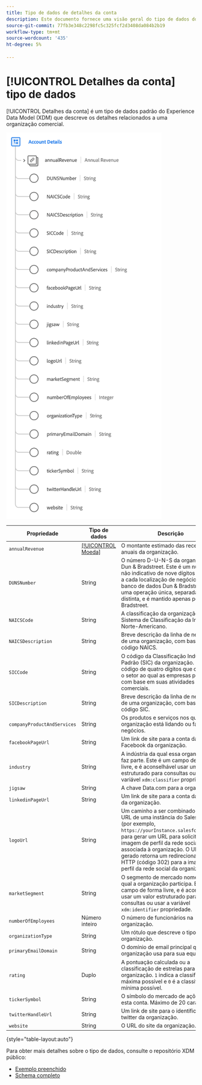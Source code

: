 ```yaml
---
title: Tipo de dados de detalhes da conta
description: Este documento fornece uma visão geral do tipo de dados do Modelo de dados de experiência (XDM) de detalhes da conta.
source-git-commit: 77fb3e348c2298fc5c325fcf2d3408da084b2b19
workflow-type: tm+mt
source-wordcount: '435'
ht-degree: 5%

---
```


# [!UICONTROL Detalhes da conta] tipo de dados

[!UICONTROL Detalhes da conta] é um tipo de dados padrão do Experience Data Model (XDM) que descreve os detalhes relacionados a uma organização comercial.

![Estrutura do tipo de dados](../images/data-types/account-details.png)

| Propriedade | Tipo de dados | Descrição |
| --- | --- | --- |
| `annualRevenue` | [[!UICONTROL Moeda]](./currency.md) | O montante estimado das receitas anuais da organização. |
| `DUNSNumber` | String | O número D-U-N-S da organização, Dun &amp; Bradstreet. Este é um número não indicativo de nove dígitos atribuído a cada localização de negócio no banco de dados Dun &amp; Bradstreet com uma operação única, separada e distinta, e é mantido apenas pela Dun &amp; Bradstreet. |
| `NAICSCode` | String | A classificação da organização no Sistema de Classificação da Indústria Norte-Americano. |
| `NAICSDescription` | String | Breve descrição da linha de negócios de uma organização, com base em seu código NAICS. |
| `SICCode` | String | O código da Classificação Industrial Padrão (SIC) da organização. Este é um código de quatro dígitos que categoriza o setor ao qual as empresas pertencem com base em suas atividades comerciais. |
| `SICDescription` | String | Breve descrição da linha de negócios de uma organização, com base em seu código SIC. |
| `companyProductAndServices` | String | Os produtos e serviços nos quais a organização está lidando ou fazendo negócios. |
| `facebookPageUrl` | String | Um link de site para a conta da Facebook da organização. |
| `industry` | String | A indústria da qual essa organização faz parte. Este é um campo de forma livre, e é aconselhável usar um valor estruturado para consultas ou usar a variável `xdm:classifier` propriedade. |
| `jigsaw` | String | A chave Data.com para a organização. |
| `linkedinPageUrl` | String | Um link de site para a conta da LinkedIn da organização. |
| `logoUrl` | String | Um caminho a ser combinado com o URL de uma instância do Salesforce (por exemplo, `https://yourInstance.salesforce.com/`) para gerar um URL para solicitar a imagem de perfil da rede social associada à organização. O URL gerado retorna um redirecionamento HTTP (código 302) para a imagem de perfil da rede social da organização. |
| `marketSegment` | String | O segmento de mercado nomeado no qual a organização participa. Este é um campo de forma livre, e é aconselhável usar um valor estruturado para consultas ou usar a variável `xdm:identifier` propriedade. |
| `numberOfEmployees` | Número inteiro | O número de funcionários na organização. |
| `organizationType` | String | Um rótulo que descreve o tipo de organização. |
| `primaryEmailDomain` | String | O domínio de email principal que a organização usa para sua equipe. |
| `rating` | Duplo | A pontuação calculada ou a classificação de estrelas para esta organização. `1` indica a classificação máxima possível e `0` é a classificação mínima possível. |
| `tickerSymbol` | String | O símbolo do mercado de ações para esta conta. Máximo de 20 caracteres. |
| `twitterHandleUrl` | String | Um link de site para o identificador da twitter da organização. |
| `website` | String | O URL do site da organização. |

{style=&quot;table-layout:auto&quot;}

Para obter mais detalhes sobre o tipo de dados, consulte o repositório XDM público:

* [Exemplo preenchido](https://github.com/adobe/xdm/blob/master/components/datatypes/b2b/account-organization.example.1.json)
* [Schema completo](https://github.com/adobe/xdm/blob/master/components/datatypes/b2b/account-organization.schema.json)
